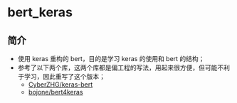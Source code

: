 bert_keras
===

简介
---
- 使用 keras 重构的 bert，目的是学习 keras 的使用和 bert 的结构；
- 参考了以下两个库，这两个库都是偏工程的写法，用起来很方便，但可能不利于学习，因此重写了这个版本；
	- [CyberZHG/keras-bert](https://github.com/CyberZHG/keras-bert)
	- [bojone/bert4keras](https://github.com/bojone/bert4keras)
